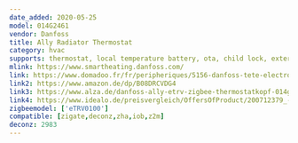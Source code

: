 ```yaml
---
date_added: 2020-05-25
model: 014G2461
vendor: Danfoss
title: Ally Radiator Thermostat
category: hvac
supports: thermostat, local temperature battery, ota, child lock, external temperature sensor, % opening, open window detection
mlink: https://www.smartheating.danfoss.com/
link: https://www.domadoo.fr/fr/peripheriques/5156-danfoss-tete-electronique-ally-zigbee-30-5702425245008.html
link2: https://www.amazon.de/dp/B08DRCVDG4
link3: https://www.alza.de/danfoss-ally-etrv-zigbee-thermostatkopf-014g2460-d6277322.htm
link4: https://www.idealo.de/preisvergleich/OffersOfProduct/200712379_-ally-funk-heizkoerperthermostat-014g2460-danfoss.html
zigbeemodel: ['eTRV0100']
compatible: [zigate,deconz,zha,iob,z2m]
deconz: 2983
---
```




